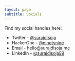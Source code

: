```yaml
---
layout: page
subtitle: Socials
---
```


Find my social handles here:

- Twitter - [@surajdisoja](https://twitter.com/surajdisoja)
- HackerOne - [@ninetynine](https://hackerone.com/ninetynine)
- Email - [hello@surajdisoja.me](mailto:hello@surajdisoja.me)
- LinkedIn - [@surajdisoja99](https://linkedin.com/in/surajdisoja99)
